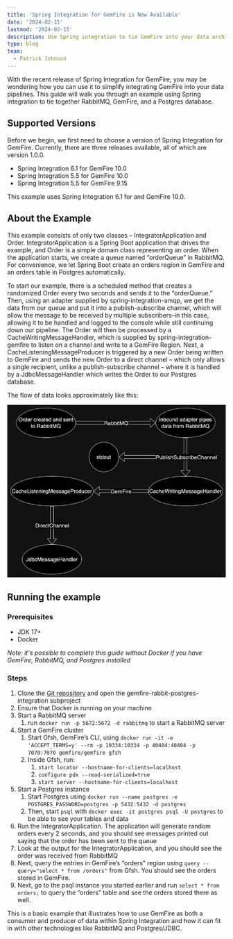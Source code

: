 ```yaml
---
title: 'Spring Integration for GemFire is Now Available'
date: '2024-02-15'
lastmod: '2024-02-15'
description: Use Spring integration to tie GemFire into your data architecture, combining it with RabbitMQ and Postgres.
type: blog
team:
  - Patrick Johnson
---
```


With the recent release of Spring Integration for GemFire, you may be wondering how you can use it to simplify
integrating GemFire into your data pipelines. This guide will walk you through an example using Spring integration to
tie together RabbitMQ, GemFire, and a Postgres database.

## Supported Versions
Before we begin, we first need to choose a version of Spring Integration for GemFire.
Currently, there are three releases available, all of which are version 1.0.0.
* Spring Integration 6.1 for GemFire 10.0
* Spring Integration 5.5 for GemFire 10.0
* Spring Integration 5.5 for GemFire 9.15

This example uses Spring Integration 6.1 for and GemFire 10.0.

## About the Example
This example consists of only two classes – IntegratorApplication and Order. IntegratorApplication is a Spring Boot
application that drives the example, and Order is a simple domain class representing an order. When the application
starts, we create a queue named “orderQueue” in RabbitMQ. For convenience, we let Spring Boot create an orders region in
GemFire and an orders table in Postgres automatically.

To start our example, there is a scheduled method that creates a randomized Order every two seconds and sends it to the
“orderQueue.” Then, using an adapter supplied by spring-integration-amqp, we get the data from our queue and put it into
a publish-subscribe channel, which will allow the message to be received by multiple subscribers–in this case, allowing
it to be handled and logged to the console while still continuing down our pipeline. The Order will then be processed by
a CacheWritingMessageHandler, which is supplied by spring-integration-gemfire to listen on a channel and write to a
GemFire Region. Next, a CacheListeningMessageProducer is triggered by a new Order being written to GemFire and sends the
new Order to a direct channel – which only allows a single recipient, unlike a publish-subscribe channel – where it is
handled by a JdbcMessageHandler which writes the Order to our Postgres database.

The flow of data looks approximately like this:

![A diagram showing the flow of data through the system.](images/integration_flow.png "Flow Diagram")

## Running the example

### Prerequisites
* JDK 17+
* Docker

*Note: it's possible to complete this guide without Docker if you have GemFire, RabbitMQ, and Postgres installed*

### Steps
1. Clone the [Git repository](https://github.com/gemfire/spring-for-gemfire-examples/) and open the gemfire-rabbit-postgres-integration subproject
2. Ensure that Docker is running on your machine
3. Start a RabbitMQ server
   1. run `docker run -p 5672:5672 -d rabbitmq` to start a RabbitMQ server
4. Start a GemFire cluster
   1. Start Gfsh, GemFire’s CLI, using `docker run -it -e 'ACCEPT_TERMS=y' --rm -p 10334:10334 -p 40404:40404 -p 7070:7070 gemfire/gemfire gfsh`
   2. Inside Gfsh, run:
      1. `start locator --hostname-for-clients=localhost`
      2. `configure pdx --read-serialized=true`
      3. `start server --hostname-for-clients=localhost`
5. Start a Postgres instance
   1. Start Postgres using `docker run --name postgres -e POSTGRES_PASSWORD=postgres -p 5432:5432 -d postgres`
   2. Then, start `psql` with `docker exec -it postgres psql -U postgres` to be able to see your tables and data
6. Run the IntegratorApplication. The application will generate random orders every 2 seconds, and you should see messages printed out saying that the order has been sent to the queue
7. Look at the output for the IntegratorApplication, and you should see the order was received from RabbitMQ
8. Next, query the entries in GemFire’s “orders” region using `query --query="select * from /orders"` from Gfsh. You should see the orders stored in GemFire.
9. Next, go to the psql instance you started earlier and run `select * from orders;` to query the “orders” table and see the orders stored there as well.

This is a basic example that illustrates how to use GemFire as both a consumer and producer of data within Spring Integration and how it can fit in with other technologies like RabbitMQ and Postgres/JDBC.
